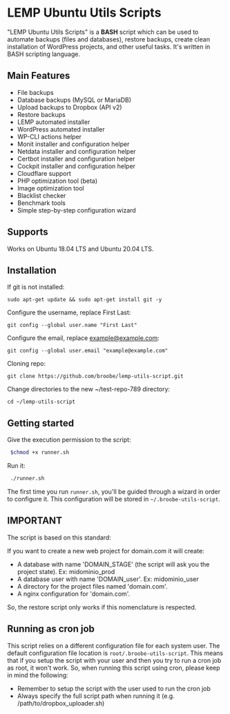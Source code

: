 # LEMP Ubuntu Utils Scripts

"LEMP Ubuntu Utils Scripts" is a **BASH** script which can be used to automate backups (files and databases), restore backups, create clean installation of WordPress projects, and other useful tasks.
It's written in BASH scripting language.

## Main Features

* File backups
* Database backups (MySQL or MariaDB)
* Upload backups to Dropbox (API v2)
* Restore backups
* LEMP automated installer
* WordPress automated installer
* WP-CLI actions helper
* Monit installer and configuration helper
* Netdata installer and configuration helper
* Certbot installer and configuration helper
* Cockpit installer and configuration helper
* Cloudflare support
* PHP optimization tool (beta)
* Image optimization tool
* Blacklist checker
* Benchmark tools
* Simple step-by-step configuration wizard

## Supports

Works on Ubuntu 18.04 LTS and Ubuntu 20.04 LTS.

## Installation

If git is not installed:

```
sudo apt-get update && sudo apt-get install git -y
```

Configure the username, replace First Last:

```
git config --global user.name "First Last"
```

Configure the email, replace example@example.com:

```
git config --global user.email "example@example.com"
```

Cloning repo:

```
git clone https://github.com/broobe/lemp-utils-script.git
```

Change directories to the new ~/test-repo-789 directory:

```
cd ~/lemp-utils-script
```

## Getting started

Give the execution permission to the script:

```bash
 $chmod +x runner.sh
```

Run it:

```bash
 ./runner.sh
```

The first time you run `runner.sh`, you'll be guided through a wizard in order to configure it. This configuration will be stored in `~/.broobe-utils-script`.

## IMPORTANT

The script is based on this standard:

If you want to create a new web project for domain.com it will create:
* A database with name 'DOMAIN_STAGE' (the script will ask you the project state). Ex: midominio_prod
* A database user with name 'DOMAIN_user'. Ex: midominio_user
* A directory for the project files named 'domain.com'.
* A nginx configuration for 'domain.com'.

So, the restore script only works if this nomenclature is respected.

## Running as cron job
This script relies on a different configuration file for each system user. The default configuration file location is `root/.broobe-utils-script`.
This means that if you setup the script with your user and then you try to run a cron job as root, it won't work.
So, when running this script using cron, please keep in mind the following:
* Remember to setup the script with the user used to run the cron job
* Always specify the full script path when running it (e.g.  /path/to/dropbox_uploader.sh)
